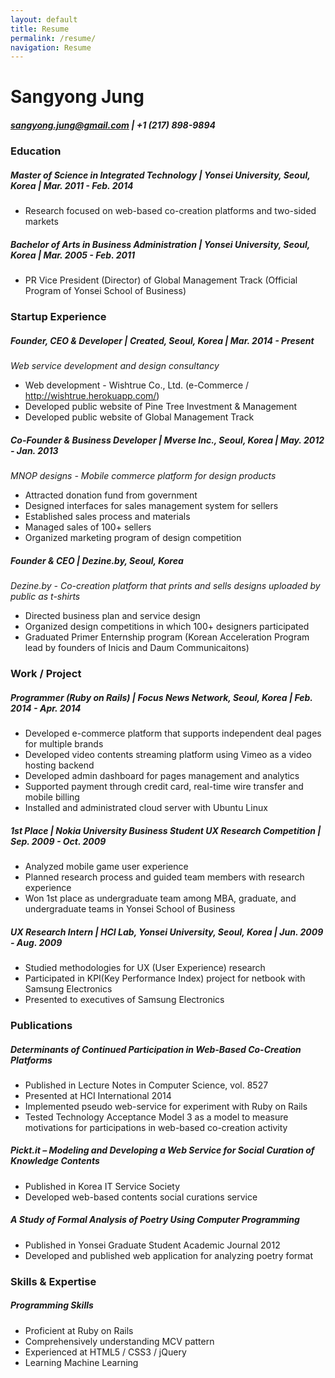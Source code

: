 ```yaml
---
layout: default
title: Resume
permalink: /resume/
navigation: Resume
---
```


# Sangyong Jung

##### sangyong.jung@gmail.com | +1 (217) 898-9894


<h3 class="section">Education</h3>

##### Master of Science in Integrated Technology | Yonsei University, Seoul, Korea | Mar. 2011 - Feb. 2014
- Research focused on web-based co-creation platforms and two-sided markets

##### Bachelor of Arts in Business Administration | Yonsei University, Seoul, Korea | Mar. 2005 - Feb. 2011
- PR Vice President (Director) of Global Management Track (Official Program of Yonsei School of Business)


<h3 class="section">Startup Experience</h3>

##### Founder, CEO & Developer | Created, Seoul, Korea | Mar. 2014 - Present
*Web service development and design consultancy*

- Web development - Wishtrue Co., Ltd. (e-Commerce / http://wishtrue.herokuapp.com/)
- Developed public website of Pine Tree Investment & Management
- Developed public website of Global Management Track

##### Co-Founder & Business Developer | Mverse Inc., Seoul, Korea | May. 2012 - Jan. 2013
*MNOP designs - Mobile commerce platform for design products*

- Attracted donation fund from government
- Designed interfaces for sales management system for sellers
- Established sales process and materials
- Managed sales of 100+ sellers
- Organized marketing program of design competition

##### Founder & CEO | Dezine.by, Seoul, Korea
*Dezine.by - Co-creation platform that prints and sells designs uploaded by public as t-shirts*

- Directed business plan and service design
- Organized design competitions in which 100+ designers participated
- Graduated Primer Enternship program (Korean Acceleration Program lead by founders of Inicis and Daum Communicaitons)


<h3 class="section">Work / Project</h3>

##### Programmer (Ruby on Rails) | Focus News Network, Seoul, Korea | Feb. 2014 - Apr. 2014
- Developed e-commerce platform that supports independent deal pages for multiple brands
- Developed video contents streaming platform using Vimeo as a video hosting backend
- Developed admin dashboard for pages management and analytics
- Supported payment through credit card, real-time wire transfer and mobile billing
- Installed and administrated cloud server with Ubuntu Linux

##### 1st Place | Nokia University Business Student UX Research Competition | Sep. 2009 - Oct. 2009
- Analyzed mobile game user experience
- Planned research process and guided team members with research experience
- Won 1st place as undergraduate team among MBA, graduate, and undergraduate teams in Yonsei School of Business

<div style="page-break-before: always;"></div>

##### UX Research Intern | HCI Lab, Yonsei University, Seoul, Korea | Jun. 2009 - Aug. 2009
- Studied methodologies for UX (User Experience) research
- Participated in KPI(Key Performance Index) project for netbook with Samsung Electronics
- Presented to executives of Samsung Electronics


<h3 class="section">Publications</h3>

##### Determinants of Continued Participation in Web-Based Co-Creation Platforms
- Published in Lecture Notes in Computer Science, vol. 8527
- Presented at HCI International 2014
- Implemented pseudo web-service for experiment with Ruby on Rails
- Tested Technology Acceptance Model 3 as a model to measure motivations for participations in web-based co-creation activity

##### Pickt.it – Modeling and Developing a Web Service for Social Curation of Knowledge Contents
- Published in Korea IT Service Society
- Developed web-based contents social curations service

##### A Study of Formal Analysis of Poetry Using Computer Programming
- Published in Yonsei Graduate Student Academic Journal 2012
- Developed and published web application for analyzing poetry format


<h3 class="section">Skills & Expertise</h3>

##### Programming Skills
- Proficient at Ruby on Rails
- Comprehensively understanding MCV pattern
- Experienced at HTML5 / CSS3 / jQuery
- Learning Machine Learning

